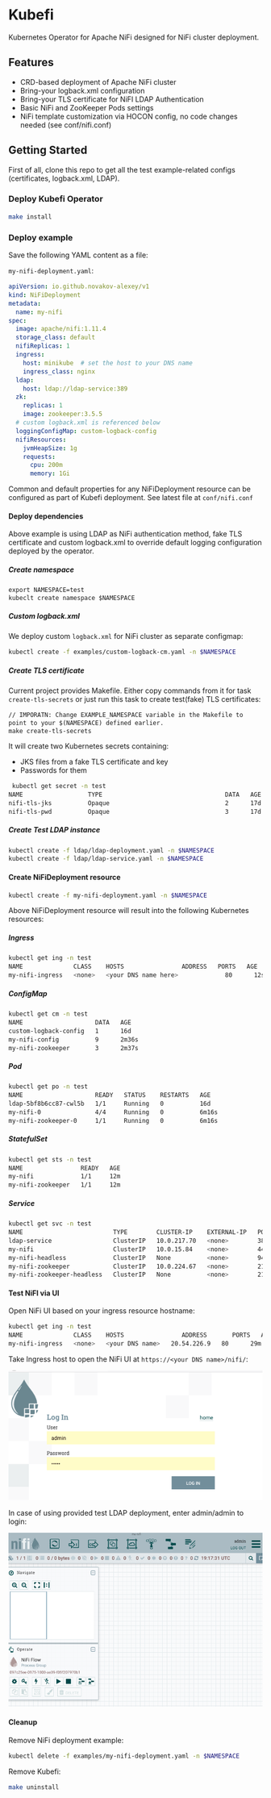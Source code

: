 # Kubefi

Kubernetes Operator for Apache NiFi designed for NiFi cluster deployment.

## Features

- CRD-based deployment of Apache NiFi cluster
- Bring-your logback.xml configuration
- Bring-your TLS certificate for NiFI LDAP Authentication  
- Basic NiFi and ZooKeeper Pods settings
- NiFi template customization via HOCON config, no code changes needed (see conf/nifi.conf)

## Getting Started

First of all, clone this repo to get all the test example-related configs (certificates, logback.xml, LDAP).

### Deploy Kubefi Operator

```bash
make install
```

### Deploy example

Save the following YAML content as a file:

`my-nifi-deployment.yaml`:

```yaml
apiVersion: io.github.novakov-alexey/v1
kind: NiFiDeployment
metadata:
  name: my-nifi
spec:
  image: apache/nifi:1.11.4
  storage_class: default
  nifiReplicas: 1
  ingress: 
    host: minikube  # set the host to your DNS name 
    ingress_class: nginx 
  ldap:
    host: ldap://ldap-service:389
  zk:
    replicas: 1
    image: zookeeper:3.5.5
  # custom logback.xml is referenced below
  loggingConfigMap: custom-logback-config
  nifiResources:
    jvmHeapSize: 1g
    requests:
      cpu: 200m
      memory: 1Gi
```

Common and default properties for any NiFiDeployment resource can be configured as part of
Kubefi deployment. See latest file at `conf/nifi.conf`

#### Deploy dependencies

Above example is using LDAP as NiFi authentication method, fake TLS certificate 
and custom logback.xml to override default logging configuration deployed by the operator.

##### Create namespace

```
export NAMESPACE=test
kubeclt create namespace $NAMESPACE
```

##### Custom logback.xml

We deploy custom `logback.xml` for NiFi cluster as separate configmap:

```bash
kubectl create -f examples/custom-logback-cm.yaml -n $NAMESPACE
```

##### Create TLS certificate

Current project provides Makefile. 
Either copy commands from it for task `create-tls-secrets` or just run this task to create
test(fake) TLS certificates:

```
// IMPORATN: Change EXAMPLE_NAMESPACE variable in the Makefile to point to your $(NAMESPACE) defined earlier. 
make create-tls-secrets
```
It will create two Kubernetes secrets containing:
 - JKS files from a fake TLS certificate and key
 - Passwords for them  

```bash
 kubectl get secret -n test                                                                                                                                                       1 ↵  5788  20:14:24 
NAME                  TYPE                                  DATA   AGE
nifi-tls-jks          Opaque                                2      17d
nifi-tls-pwd          Opaque                                3      17d
```

##### Create Test LDAP instance

```bash
kubectl create -f ldap/ldap-deployment.yaml -n $NAMESPACE
kubectl create -f ldap/ldap-service.yaml -n $NAMESPACE
```

#### Create NiFiDeployment resource

```bash
kubectl create -f my-nifi-deployment.yaml -n $NAMESPACE
```

Above NiFiDeployment resource will result into the following Kubernetes resources:

##### Ingress

```bash
kubectl get ing -n test                                                                                                                                                                5780  19:52:20 
NAME              CLASS    HOSTS                ADDRESS   PORTS   AGE
my-nifi-ingress   <none>   <your DNS name here>             80      12s
```

##### ConfigMap

```bash
kubectl get cm -n test                                                                                                                                                           1 ↵  5783  19:54:47 
NAME                    DATA   AGE
custom-logback-config   1      16d
my-nifi-config          9      2m36s
my-nifi-zookeeper       3      2m37s
```

##### Pod

```bash
kubectl get po -n test                                                                                                                                                                 5784  19:54:51 
NAME                    READY   STATUS    RESTARTS   AGE
ldap-5bf8b6cc87-cwl5b   1/1     Running   0          16d
my-nifi-0               4/4     Running   0          6m16s
my-nifi-zookeeper-0     1/1     Running   0          6m16s
```

##### StatefulSet

```bash
kubectl get sts -n test                                                                                                                                                                5785  19:58:32 
NAME                READY   AGE
my-nifi             1/1     12m
my-nifi-zookeeper   1/1     12m
```

##### Service

```bash
kubectl get svc -n test                                                                                                                                                                5786  20:05:35 
NAME                         TYPE        CLUSTER-IP    EXTERNAL-IP   PORT(S)                      AGE
ldap-service                 ClusterIP   10.0.217.70   <none>        389/TCP,636/TCP              16d
my-nifi                      ClusterIP   10.0.15.84    <none>        443/TCP                      13m
my-nifi-headless             ClusterIP   None          <none>        9443/TCP,11443/TCP           13m
my-nifi-zookeeper            ClusterIP   10.0.224.67   <none>        2181/TCP                     13m
my-nifi-zookeeper-headless   ClusterIP   None          <none>        2181/TCP,3888/TCP,2888/TCP   13m
```

#### Test NiFI via UI

Open NiFi UI based on your ingress resource hostname:

```bash
kubectl get ing -n test                                                                                                                                                                5789  20:21:20 
NAME              CLASS    HOSTS                ADDRESS       PORTS   AGE
my-nifi-ingress   <none>   <your DNS name>   20.54.226.9   80      29m
```

Take Ingress host to open the NiFi UI at `https://<your DNS name>/nifi/`:

![NiFi Login Page](docs/images/nifi-ui-ldap-auth.png)

In case of using provided test LDAP deployment, enter admin/admin to login:

![NiFi Loggged in](docs/images/nifi-ui-logged-in.png)

#### Cleanup

Remove NiFi deployment example:

```bash
kubectl delete -f examples/my-nifi-deployment.yaml -n $NAMESPACE
```

Remove Kubefi:

```bash
make uninstall
```